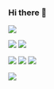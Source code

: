 ### Hi there 👋

<!--
**SongSieun/SongSieun** is a ✨ _special_ ✨ repository because its `README.md` (this file) appears on your GitHub profile.

Here are some ideas to get you started:

- 🔭 I’m currently working on ...
- 🌱 I’m currently learning ...
- 👯 I’m looking to collaborate on ...
- 🤔 I’m looking for help with ...
- 💬 Ask me about ...
- 📫 How to reach me: ...
- 😄 Pronouns: ...
- ⚡ Fun fact: ...
-->
<img src="https://img.shields.io/badge/Android-3DDC84?style=flat-square&logo=Android&logoColor=white"/>

<img src="https://img.shields.io/badge/Kotlin-7F52FF?style=flat-square&logo=Kotlin&logoColor=white"/> <img src="https://img.shields.io/badge/Java-007396?style=flat-square&logo=Java&logoColor=white"/> 

<img src="https://img.shields.io/badge/Git-F05032?style=flat-square&logo=Git&logoColor=white"/> <img src="https://img.shields.io/badge/Bitrise-683D87?style=flat-square&logo=Bitrise&logoColor=white"/> <img src="https://img.shields.io/badge/Firebase-FFCA28?style=flat-square&logo=Firebase&logoColor=white"/>


<a href="https://www.linkedin.com/in/%EC%8B%9C%EC%9D%80-%EC%86%A1-a6274818b/" target="LinkedIn"><img src="https://img.shields.io/badge/LinkedIn-0A66C2?style=flat-square&logo=LinkedIn&logoColor=white"/></a>
